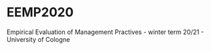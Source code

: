 # EEMP2020
Empirical Evaluation of Management Practives - winter term 20/21 - University of Cologne
